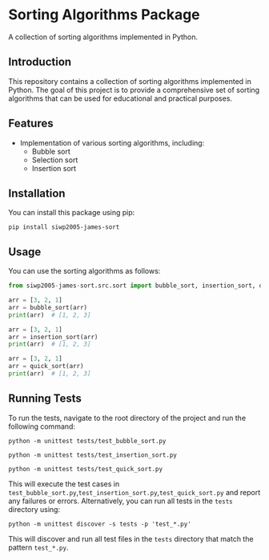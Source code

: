 # Sorting Algorithms Package

A collection of sorting algorithms implemented in Python.

## Introduction
This repository contains a collection of sorting algorithms implemented in Python. The goal of this project is to provide a comprehensive set of sorting algorithms that can be used for educational and practical purposes.

## Features
* Implementation of various sorting algorithms, including:
	+ Bubble sort
	+ Selection sort
	+ Insertion sort

## Installation
You can install this package using pip:
```
pip install siwp2005-james-sort
```

## Usage
You can use the sorting algorithms as follows:
```python
from siwp2005-james-sort.src.sort import bubble_sort, insertion_sort, quick_sort

arr = [3, 2, 1]
arr = bubble_sort(arr)
print(arr)  # [1, 2, 3]

arr = [3, 2, 1]
arr = insertion_sort(arr)
print(arr)  # [1, 2, 3]

arr = [3, 2, 1]
arr = quick_sort(arr)
print(arr)  # [1, 2, 3]
```

## Running Tests
To run the tests, navigate to the root directory of the project and run the following command:
```
python -m unittest tests/test_bubble_sort.py
```
```
python -m unittest tests/test_insertion_sort.py
```
```
python -m unittest tests/test_quick_sort.py
```

This will execute the test cases in `test_bubble_sort.py`,`test_insertion_sort.py`,`test_quick_sort.py` and report any failures or errors.
Alternatively, you can run all tests in the `tests` directory using:
```
python -m unittest discover -s tests -p 'test_*.py'
```
This will discover and run all test files in the `tests` directory that match the pattern `test_*.py`.
